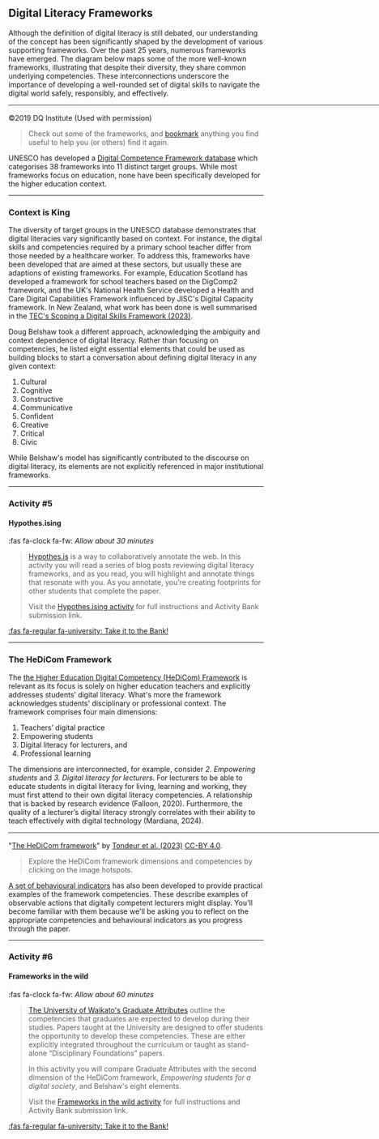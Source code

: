## Digital Literacy Frameworks

Although the definition of digital literacy is still debated, our understanding of the concept has been significantly shaped by the development of various supporting frameworks. Over the past 25 years, numerous frameworks have emerged. The diagram below maps some of the more well-known frameworks, illustrating that despite their diversity, they share common underlying competencies. These interconnections underscore the importance of developing a well-rounded set of digital skills to navigate the digital world safely, responsibly, and effectively.

<!-- ![The number of frameworks](images/DQ-FrameworkMapping.jpg) -->
<iframe src="https://elearn.waikato.ac.nz/h5p/embed.php?url=https%3A%2F%2Felearn.waikato.ac.nz%2Fpluginfile.php%2F3703520%2Fmod_h5pactivity%2Fpackage%2F0%2FDigital%2520Literacy%2520Map.h5p&amp;component=mod_h5pactivity" name="h5player" width="1522" height="1288"
   allowfullscreen="allowfullscreen" class="h5p-player w-100 border-0"
   style="height: 0px;" id="67aeae43a800467aeae43a80081-h5player">
</iframe><script src="https://elearn.waikato.ac.nz/h5p/h5plib/v124/joubel/core/js/h5p-resizer.js"></script>

©2019 DQ Institute (Used with permission)

> Check out some of the frameworks, and [bookmark](introduction.md#activity-1) anything you find useful to help you (or others) find it again.

UNESCO has developed a [Digital Competence Framework database](https://unevoc.unesco.org/home/Digital+Competence+Frameworks/) which categorises 38 frameworks into 11 distinct target groups. While most frameworks focus on education, none have been specifically developed for the higher education context.

* * *

### Context is King

The diversity of target groups in the UNESCO database demonstrates that digital literacies vary significantly based on context. For instance, the digital skills and competencies required by a primary school teacher differ from those needed by a healthcare worker. To address this, frameworks have been developed that are aimed at these sectors, but usually these are adaptions of existing frameworks. For example, Education Scotland has developed a framework for school teachers based on the DigComp2 framework, and the UK's National Health Service developed a Health and Care Digital Capabilities Framework influenced by JISC's Digital Capacity framework. In New Zealand, what work has been done is well summarised in the [TEC's Scoping a Digital Skills Framework (2023)](https://ako.ac.nz/knowledge-centre/digital-skills-framework/scoping-a-digital-skills-framework-for-aotearoa-new-zealand).

Doug Belshaw took a different approach, acknowledging the ambiguity and context dependence of digital literacy. Rather than focusing on competencies, he listed eight essential elements that could be used as building blocks to start a conversation about defining digital literacy in any given context:

1. Cultural 
2. Cognitive 
3. Constructive 
4. Communicative 
5. Confident 
6. Creative 
7. Critical 
8. Civic

While Belshaw's model has significantly contributed to the discourse on digital literacy, its elements are not explicitly referenced in major institutional frameworks.

* * *

### Activity #5
#### Hypothes.ising
:fas fa-clock fa-fw: *Allow about 30 minutes*
> [Hypothes.is](https://web.hypothes.is) is a way to collaboratively annotate the web.
> In this activity you will read a series of blog posts reviewing digital literacy frameworks, and as you read, you will highlight and annotate things that resonate with you. As you annotate, you’re creating footprints for other students that complete the paper.
>
> Visit the [Hypothes.ising activity](https://elearn.waikato.ac.nz/mod/forum/view.php?id=1975274) for full instructions and Activity Bank submission link.

[:fas fa-regular fa-university: Take it to the Bank!](https://elearn.waikato.ac.nz/mod/forum/view.php?id=1975274 " :class=button")

* * *

### The HeDiCom Framework

The [the Higher Education Digital Competency (HeDiCom) Framework](https://doi.org/10.1007/s11423-023-10193-5) is relevant as its focus is solely on higher education teachers and explicitly addresses students’ digital literacy. What's more the framework acknowledges students' disciplinary or professional context. The framework comprises four main dimensions:

1.	Teachers’ digital practice
2.	Empowering students
3.	Digital literacy for lecturers, and
4.	Professional learning

The dimensions are interconnected, for example, consider *2. Empowering students* and *3. Digital literacy for lecturers*. For lecturers to be able to educate students in digital literacy for living, learning and working, they must first attend to their own digital literacy competencies. A relationship that is backed by research evidence (Falloon, 2020). Furthermore, the quality of a lecturer’s digital literacy strongly correlates with their ability to teach effectively with digital technology (Mardiana, 2024).

<iframe src="https://elearn.waikato.ac.nz/h5p/embed.php?url=https%3A%2F%2Felearn.waikato.ac.nz%2Fpluginfile.php%2F3753171%2Fmod_h5pactivity%2Fpackage%2F0%2FHeDiCom.h5p&amp;component=mod_h5pactivity" name="h5player" width="1522" height="1147"
   allowfullscreen="allowfullscreen" class="h5p-player w-100 border-0"
   style="height: 0px;" id="67e0d8f54189367e0d8f5418961-h5player">
</iframe><script src="https://elearn.waikato.ac.nz/h5p/h5plib/v124/joubel/core/js/h5p-resizer.js"></script>

"[The HeDiCom framework](https://link.springer.com/article/10.1007/s11423-023-10193-5/figures/1)" by [Tondeur et al. (2023)](https://rdcu.be/d76Oc) [CC-BY 4.0](http://creativecommons.org/licenses/by/4.0/).

> Explore the HeDiCom framework dimensions and competencies by clicking on the image hotspots.

[A set of behavioural indicators](https://www.ixperium.nl/onderzoeken-en-ontwikkelen/publicaties/behavioural-indicators-for-teaching-and-learning-with-technology-in-higher-education-complementary-to-the-framework-for-digital-competences-of-lecturers-acceleration-plan/) has also been developed to provide practical examples of the framework competencies. These describe examples of observable actions that digitally competent lecturers might display. You'll become familiar with them because we'll be asking you to reflect on the appropriate competencies and behavioural indicators as you progress through the paper.

* * *

### Activity #6
#### Frameworks in the wild
:fas fa-clock fa-fw: *Allow about 60 minutes*
> [The University of Waikato's Graduate Attributes](https://www.waikato.ac.nz/assets/Uploads/Student-life/Teaching-and-Learning/Teaching-Development-Team/Teaching-resources/University-of-Waikato-Graduate-Attributes.pdf) outline the competencies that graduates are expected to develop during their studies. Papers taught at the University are designed to offer students the opportunity to develop these competencies. These are either explicitly integrated throughout the curriculum or taught as stand-alone “Disciplinary Foundations” papers.
>
> In this activity you will compare Graduate Attributes with the second dimension of the HeDiCom framework, *Empowering students for a digital society*, and Belshaw's eight elements.
>
> Visit the [Frameworks in the wild activity](https://elearn.waikato.ac.nz/mod/forum/view.php?id=2042001) for full instructions and Activity Bank submission link.

[:fas fa-regular fa-university: Take it to the Bank!](https://elearn.waikato.ac.nz/mod/forum/view.php?id=2042001 " :class=button")